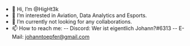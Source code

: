 - 👋 Hi, I’m @HigHt3k
- 👀 I’m interested in Aviation, Data Analytics and Esports.
- 💞️ I’m currently not looking for any collaborations.
- 📫 How to reach me: 
-- Discord: Wer ist eigentlich Johann?#6313
-- E-Mail: johanntoepfer@gmail.com

<!---
HigHt3k/HigHt3k is a ✨ special ✨ repository because its `README.md` (this file) appears on your GitHub profile.
You can click the Preview link to take a look at your changes.
--->
